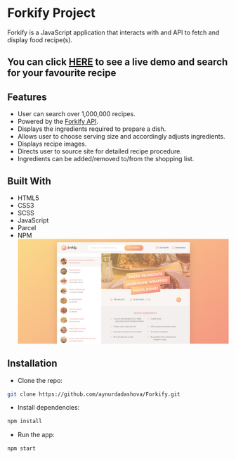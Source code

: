 # Forkify Project

Forkify is a JavaScript application that interacts with and API to fetch and display food recipe(s).

## You can click [HERE](https://forkify-aynurdadashova.netlify.app/) to see a live demo and search for your favourite recipe

## Features

- User can search over 1,000,000 recipes.
- Powered by the [Forkify API](https://forkify-api.herokuapp.com/v2).
- Displays the ingredients required to prepare a dish.
- Allows user to choose serving size and accordingly adjusts ingredients.
- Displays recipe images.
- Directs user to source site for detailed recipe procedure.
- Ingredients can be added/removed to/from the shopping list.

## Built With

- HTML5
- CSS3
- SCSS
- JavaScript
- Parcel
- NPM
  ![](./src/img/forkify-screenshot.png)

## Installation

- Clone the repo:

```sh
git clone https://github.com/aynurdadashova/Forkify.git
```

- Install dependencies:

```sh
npm install
```

- Run the app:

```sh
npm start
```
